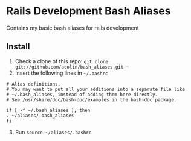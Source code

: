 Rails Development Bash Aliases
============

Contains my basic bash aliases for rails development

## Install

1. Check a clone of this repo: `git clone git://github.com/acolin/bash_aliases.git ~`
2. Insert the following lines in `~/.bashrc`

````
# Alias definitions.
# You may want to put all your additions into a separate file like
# ~/.bash_aliases, instead of adding them here directly.
# See /usr/share/doc/bash-doc/examples in the bash-doc package.

if [ -f ~/.bash_aliases ]; then
. ~/aliases/.bash_aliases
fi
````

3. Run `source ~/aliases/.bashrc`

